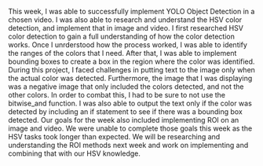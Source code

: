 
This week, I was able to successfully implement YOLO Object Detection in a chosen video. I was also able to research and understand the HSV color detection, and implement that in image and video. I first researched HSV color detection to gain a full understanding of how the color detection works. Once I unrderstood how the process worked, I was able to identify the ranges of the colors that I need. After that, I was able to implement bounding boxes to create a box in the region where the color was identified. During this project, I faced challenges in putting text to the image only when the actual color was detected. Furthermore, the image that I was displaying was a negative image that only included the colors detected, and not the other colors. In order to combat this, I had to be sure to not use the bitwise_and function. I was also able to output the text only if the color was detected by including an if statement to see if there was a bounding box detected. Our goals for the week also included implementing ROI on an image and video. We were unable to complete those goals this week as the HSV tasks took longer than expected. We will be researching and understanding the ROI methods next week and work on implementing and combining that with our HSV knowledge. 

